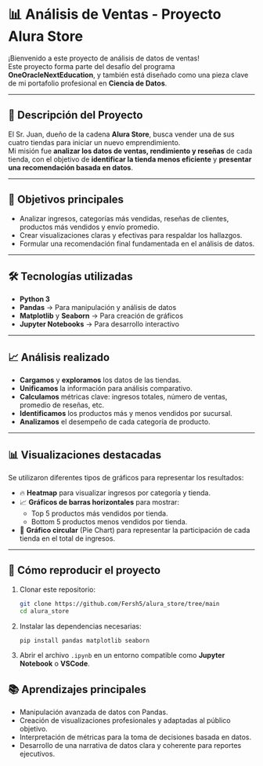 # 📊 Análisis de Ventas - Proyecto Alura Store

¡Bienvenido a este proyecto de análisis de datos de ventas!  
Este proyecto forma parte del desafío del programa **OneOracleNextEducation**, y también está diseñado como una pieza clave de mi portafolio profesional en **Ciencia de Datos**.

---

## 📌 Descripción del Proyecto

El Sr. Juan, dueño de la cadena **Alura Store**, busca vender una de sus cuatro tiendas para iniciar un nuevo emprendimiento.  
Mi misión fue **analizar los datos de ventas, rendimiento y reseñas** de cada tienda, con el objetivo de **identificar la tienda menos eficiente** y **presentar una recomendación basada en datos**.

---

## 🎯 Objetivos principales

- Analizar ingresos, categorías más vendidas, reseñas de clientes, productos más vendidos y envío promedio.
- Crear visualizaciones claras y efectivas para respaldar los hallazgos.
- Formular una recomendación final fundamentada en el análisis de datos.

---

## 🛠️ Tecnologías utilizadas

- **Python 3**
- **Pandas** → Para manipulación y análisis de datos
- **Matplotlib** y **Seaborn** → Para creación de gráficos
- **Jupyter Notebooks** → Para desarrollo interactivo

---

## 📈 Análisis realizado

- **Cargamos** y **exploramos** los datos de las tiendas.
- **Unificamos** la información para análisis comparativo.
- **Calculamos** métricas clave: ingresos totales, número de ventas, promedio de reseñas, etc.
- **Identificamos** los productos más y menos vendidos por sucursal.
- **Analizamos** el desempeño de cada categoría de producto.

---

## 📊 Visualizaciones destacadas

Se utilizaron diferentes tipos de gráficos para representar los resultados:

- 🔥 **Heatmap** para visualizar ingresos por categoría y tienda.
- 📈 **Gráficos de barras horizontales** para mostrar:
  - Top 5 productos más vendidos por tienda.
  - Bottom 5 productos menos vendidos por tienda.
- 🧩 **Gráfico circular** (Pie Chart) para representar la participación de cada tienda en el total de ingresos.

---

## 🚀 Cómo reproducir el proyecto

1. Clonar este repositorio:
   ```bash
   git clone https://github.com/Fersh5/alura_store/tree/main
   cd alura_store
   ```
2. Instalar las dependencias necesarias:
   ```bash
   pip install pandas matplotlib seaborn
   ```
3. Abrir el archivo ```.ipynb``` en un entorno compatible como **Jupyter Notebook** o **VSCode**.

## 📚 Aprendizajes principales
- Manipulación avanzada de datos con Pandas.
- Creación de visualizaciones profesionales y adaptadas al público objetivo.
- Interpretación de métricas para la toma de decisiones basada en datos.
- Desarrollo de una narrativa de datos clara y coherente para reportes ejecutivos.